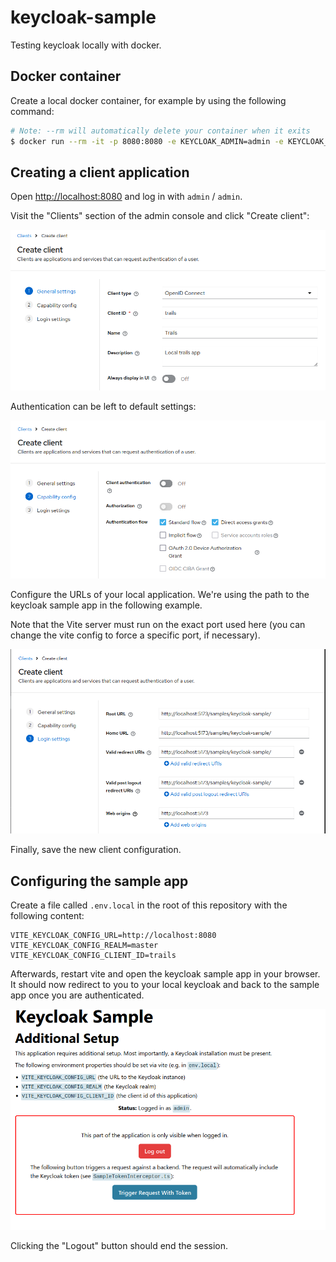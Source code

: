 # keycloak-sample

Testing keycloak locally with docker.

## Docker container

Create a local docker container, for example by using the following command:

```bash
# Note: --rm will automatically delete your container when it exits
$ docker run --rm -it -p 8080:8080 -e KEYCLOAK_ADMIN=admin -e KEYCLOAK_ADMIN_PASSWORD=admin quay.io/keycloak/keycloak:latest start-dev
```

## Creating a client application

Open <http://localhost:8080> and log in with `admin` / `admin`.

Visit the "Clients" section of the admin console and click "Create client":

![New Client](./testing/New_Client_1.png)

Authentication can be left to default settings:

![Client Settings](./testing/New_Client_2.png)

Configure the URLs of your local application.
We're using the path to the keycloak sample app in the following example.

Note that the Vite server must run on the exact port used here (you can change the vite config to force a specific port, if necessary).

![Client URLs](./testing/New_Client_3.png)

Finally, save the new client configuration.

## Configuring the sample app

Create a file called `.env.local` in the root of this repository with the following content:

```
VITE_KEYCLOAK_CONFIG_URL=http://localhost:8080
VITE_KEYCLOAK_CONFIG_REALM=master
VITE_KEYCLOAK_CONFIG_CLIENT_ID=trails
```

Afterwards, restart vite and open the keycloak sample app in your browser.
It should now redirect to you to your local keycloak and back to the sample app once you are authenticated.

![Authenticated](./testing/Authenticated.png)

Clicking the "Logout" button should end the session.
